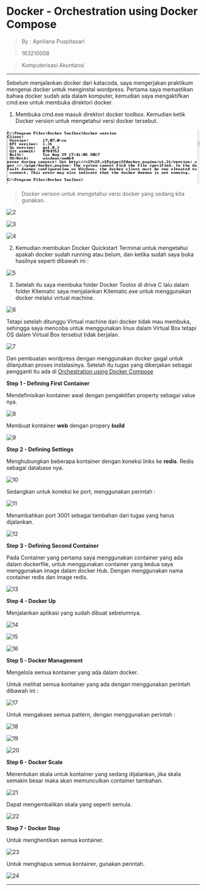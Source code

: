 # Docker - Orchestration using Docker Compose 
> By : Apriliana Puspitasari

> 163210008

> Komputerisasi Akuntansi

---

Sebelum menjalankan docker dari katacoda, saya mengerjakan praktikum mengenai docker untuk menginstal wordpress.
Pertama saya memastikan bahwa docker sudah ada dalam komputer, kemudian saya mengaktifkan cmd.exe untuk membuka
direktori docker.
1. Membuka cmd.exe masuk direktori docker toolbox. Kemudian ketik Docker version untuk mengetahui versi docker tersebut.

![1](https://github.com/Apriliana2424/tct-docker-apriliana-2/blob/master/images/1.jpg)

> Docker version untuk mengetahui versi docker yang sedang kita gunakan.

![2](https://github.com/Apriliana2424/tct-docker-apriliana-2/blob/master/images/2.jpg)

![3](https://github.com/Apriliana2424/tct-docker-apriliana-2/blob/master/images/3.jpg)

![4](https://github.com/Apriliana2424/tct-docker-apriliana-2/blob/master/images/4.jpg)

2. Kemudian membukan Docker Quickstart Terminal untuk mengetahui apakah docker sudah running atau belum, dan ketika 
sudah saya buka hasilnya seperti dibawah ini :

![5](https://github.com/Apriliana2424/tct-docker-apriliana-2/blob/master/images/5.jpg)

3. Setelah itu saya membuka folder Docker Toolox di drive C lalu dalam folder Kitematic saya menjalankan Kitematic.exe 
untuk menggunakan docker melalui virtual machine.

![6](https://github.com/Apriliana2424/tct-docker-apriliana-2/blob/master/images/6.jpg)

Tetapi setelah ditunggu Virtual machine dari docker tidak mau membuka, sehingga saya mencoba untuk menggunakan linux dalam
Virtual Box tetapi OS dalam Virtual Box tersebut tidak berjalan.

![7](https://github.com/Apriliana2424/tct-docker-apriliana-2/blob/master/images/7.jpg)

Dan pembuatan wordpress dengan menggunakan docker gagal untuk dilanjutkan proses instalasinya. Setelah itu tugas yang
dikerjakan sebagai pengganti itu ada di [Orchestration using Docker Compose](https://www.katacoda.com/courses/docker/11)

**Step 1 - Defining First Container**

Mendefinisikan kontainer awal dengan pengaktifan property sebagai value nya.

![8](https://github.com/Apriliana2424/tct-docker-apriliana-2/blob/master/images/8.jpg)

Membuat kontainer **web** dengan propery **build**

![9](https://github.com/Apriliana2424/tct-docker-apriliana-2/blob/master/images/9.jpg)

**Step 2 - Defining Settings**

Menghubungkan beberapa kontainer dengan koneksi links ke **redis**. Redis sebagai database nya.

![10](https://github.com/Apriliana2424/tct-docker-apriliana-2/blob/master/images/10.jpg) 

Sedangkan untuk koneksi ke port, menggunakan perintah :

![11](https://github.com/Apriliana2424/tct-docker-apriliana-2/blob/master/images/11.jpg) 

Menambahkan port 3001 sebagai tambahan dari tugas yang harus dijalankan.

![12](https://github.com/Apriliana2424/tct-docker-apriliana-2/blob/master/images/12.jpg) 

**Step 3 - Defining Second Container**

Pada Container yang pertama saya menggunakan container yang ada dalam dockerfile, untuk menggunakan container yang kedua saya menggunakan 
image dalam docker Hub. Dengan menggunakan nama container redis dan image redis.

![13](https://github.com/Apriliana2424/tct-docker-apriliana-2/blob/master/images/13.jpg) 

**Step 4 - Docker Up**

Menjalankan aplikasi yang sudah dibuat sebelumnya.

![14](https://github.com/Apriliana2424/tct-docker-apriliana-2/blob/master/images/14.jpg) 

![15](https://github.com/Apriliana2424/tct-docker-apriliana-2/blob/master/images/15.jpg) 

![16](https://github.com/Apriliana2424/tct-docker-apriliana-2/blob/master/images/16.jpg) 

**Step 5 - Docker Management**

Mengelola semua kontainer yang ada dalam docker.

Untuk melihat semua kontainer yang ada dengan menggunakan perintah dibawah ini :

![17](https://github.com/Apriliana2424/tct-docker-apriliana-2/blob/master/images/17.jpg) 

Untuk mengakses semua pattern, dengan menggunakan perintah :

![18](https://github.com/Apriliana2424/tct-docker-apriliana-2/blob/master/images/18.jpg) 

![19](https://github.com/Apriliana2424/tct-docker-apriliana-2/blob/master/images/19.jpg) 

![20](https://github.com/Apriliana2424/tct-docker-apriliana-2/blob/master/images/20.jpg) 

**Step 6 - Docker Scale**

Menentukan skala untuk kontainer yang sedang dijalankan, jika skala semakin besar maka akan memunculkan container tambahan.

![21](https://github.com/Apriliana2424/tct-docker-apriliana-2/blob/master/images/21.jpg) 

Dapat mengembalikan skala yang seperti semula.

![22](https://github.com/Apriliana2424/tct-docker-apriliana-2/blob/master/images/22.jpg) 

**Step 7 - Docker Stop**

Untuk menghentikan semua kontainer.

![23](https://github.com/Apriliana2424/tct-docker-apriliana-2/blob/master/images/23.jpg) 

Untuk menghapus semua kontainer, gunakan perintah.

![24](https://github.com/Apriliana2424/tct-docker-apriliana-2/blob/master/images/24.jpg) 

---